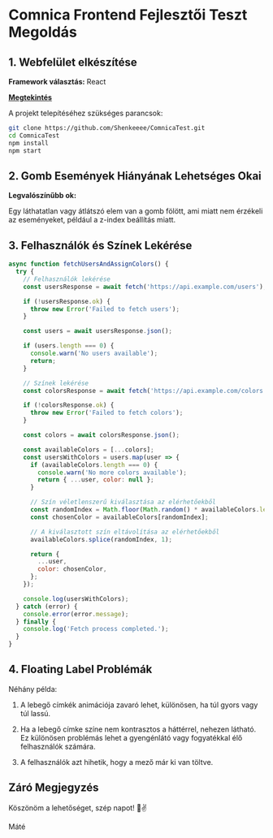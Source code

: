 # Comnica Frontend Fejlesztői Teszt Megoldás

## 1. Webfelület elkészítése
**Framework választás:** React

[**Megtekintés**](https://comnica-signature.vercel.app/)

A projekt telepítéséhez szükséges parancsok:

```bash
git clone https://github.com/Shenkeeee/ComnicaTest.git
cd ComnicaTest
npm install
npm start
```

## 2. Gomb Események Hiányának Lehetséges Okai

**Legvalószínűbb ok:**

Egy láthatatlan vagy átlátszó elem van a gomb fölött, ami miatt nem érzékeli az eseményeket, például a z-index beállítás miatt.

## 3. Felhasználók és Színek Lekérése

```javascript
async function fetchUsersAndAssignColors() {
  try {
    // Felhasználók lekérése
    const usersResponse = await fetch('https://api.example.com/users');

    if (!usersResponse.ok) {
      throw new Error('Failed to fetch users');
    }

    const users = await usersResponse.json();

    if (users.length === 0) {
      console.warn('No users available');
      return;
    }

    // Színek lekérése
    const colorsResponse = await fetch('https://api.example.com/colors');

    if (!colorsResponse.ok) {
      throw new Error('Failed to fetch colors');
    }

    const colors = await colorsResponse.json();

    const availableColors = [...colors];
    const usersWithColors = users.map(user => {
      if (availableColors.length === 0) {
        console.warn('No more colors available');
        return { ...user, color: null };
      }

      // Szín véletlenszerű kiválasztása az elérhetőekből
      const randomIndex = Math.floor(Math.random() * availableColors.length);
      const chosenColor = availableColors[randomIndex];

      // A kiválasztott szín eltávolítása az elérhetőekből
      availableColors.splice(randomIndex, 1);

      return {
        ...user,
        color: chosenColor,
      };
    });

    console.log(usersWithColors);
  } catch (error) {
    console.error(error.message);
  } finally {
    console.log('Fetch process completed.');
  }
}

```

## 4. Floating Label Problémák

Néhány példa:

1. A lebegő címkék animációja zavaró lehet, különösen, ha túl gyors vagy túl lassú.

2. Ha a lebegő címke színe nem kontrasztos a háttérrel, nehezen látható. Ez különösen problémás lehet a gyengénlátó vagy fogyatékkal élő felhasználók számára.

3. A felhasználók azt hihetik, hogy a mező már ki van töltve.


## Záró Megjegyzés 

Köszönöm a lehetőséget, szép napot! 🫡✌️

Máté
